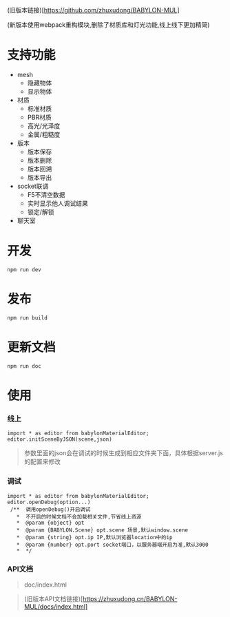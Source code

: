 (旧版本链接)[https://github.com/zhuxudong/BABYLON-MUL]

(新版本使用webpack重构模块,删除了材质库和灯光功能,线上线下更加精简)
# 支持功能
* mesh
	* 隐藏物体
	* 显示物体
* 材质
	* 标准材质
	* PBR材质
	* 高光/光泽度
	* 金属/粗糙度
* 版本
	* 版本保存
	* 版本删除
	* 版本回溯
	* 版本导出
* socket联调
	* F5不清空数据
	* 实时显示他人调试结果
	* 锁定/解锁
* 聊天室

# 开发
```
npm run dev
```

# 发布
```
npm run build
``` 
# 更新文档
```
npm run doc
``` 
# 使用
### 线上
```
import * as editor from babylonMaterialEditor;
editor.initSceneByJSON(scene,json)
```
> 参数里面的json会在调试的时候生成到相应文件夹下面，具体根据server.js的配置来修改
### 调试
```
import * as editor from babylonMaterialEditor;
editor.openDebug(option...)
 /**  调用openDebug()开启调试
   *  不开启的时候文档不会加载相关文件,节省线上资源
   *  @param {object} opt
   *  @param {BABYLON.Scene} opt.scene 场景,默认window.scene
   *  @param {string} opt.ip IP,默认浏览器location中的ip
   *  @param {number} opt.port socket端口，以服务器端开启为准,默认3000
   *  */
```

### API文档
> doc/index.html

> (旧版本API文档链接)[https://zhuxudong.cn/BABYLON-MUL/docs/index.html]

